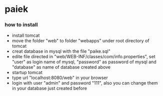 # paiek

<h3>how to install</h3>

<ul>
<li>install tomcat</li>
<li>move the folder "web" to folder "webapps" under root directory of tomcat</li>
<li>creat database in mysql with the file "paike.sql"</li>
<li>edite file directed in "web/WEB-INF/classes/com/info.properties", set "user" as login name of mysql, "password" as password of mysql and "database" as name of database created above</li>
<li>startup tomcat</li>
<li>type url "localhost:8080/web" in your browser</li>
<li>login with user "admin" and password "111", also you can change them in your database just created before</li>
</ul>
